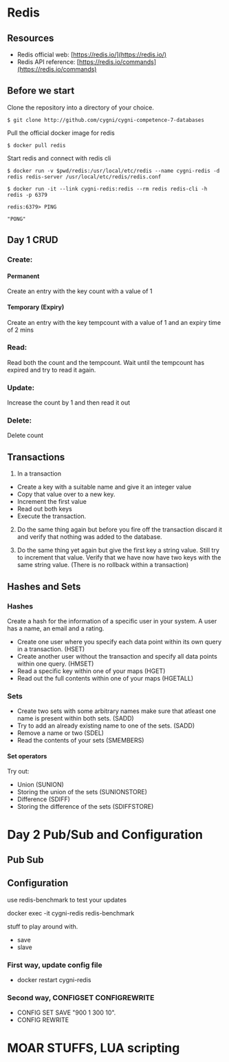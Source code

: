 # Redis

## Resources
- Redis official web: [https://redis.io/](https://redis.io/)
- Redis API reference: [https://redis.io/commands](https://redis.io/commands)

## Before we start

Clone the repository into a directory of your choice.

```
$ git clone http://github.com/cygni/cygni-competence-7-databases
```
Pull the official docker image for redis
```
$ docker pull redis
```

Start redis and connect with redis cli

```
$ docker run -v $pwd/redis:/usr/local/etc/redis --name cygni-redis -d redis redis-server /usr/local/etc/redis/redis.conf

$ docker run -it --link cygni-redis:redis --rm redis redis-cli -h redis -p 6379

redis:6379> PING

"PONG"
```

## Day 1 CRUD

### Create:

#### Permanent

Create an entry with the key count with a value of 1

#### Temporary (Expiry)

Create an entry with the key tempcount with a value of 1 and an expiry time of 2 mins

### Read:

Read both the count and the tempcount.
Wait until the tempcount has expired and try to read it again.

### Update:

Increase the count by 1 and then read it out

### Delete:

Delete count

## Transactions

1. In a transaction
 - Create a key with a suitable name and give it an integer value
 - Copy that value over to a new key.
 - Increment the first value
 - Read out both keys
 - Execute the transaction.

2. Do the same thing again but before you fire off the transaction discard it and verify that nothing was added to the database.

3. Do the same thing yet again but give the first key a string value. Still try to increment that value. Verify that we have now have two keys with the same string value. (There is no rollback within a transaction)

## Hashes and Sets

### Hashes
Create a hash for the information of a specific user in your system. A user has a name, an email and a rating.
 - Create one user where you specify each data point within its own query in a transaction. (HSET)
 - Create another user without the transaction and specify all data points within one query. (HMSET)
 - Read a specific key within one of your maps (HGET)
 - Read out the full contents within one of your maps (HGETALL)
 
### Sets
- Create two sets with some arbitrary names make sure that atleast one name is present within both sets. (SADD)
- Try to add an already existing name to one of the sets. (SADD)
- Remove a name or two (SDEL)
- Read the contents of your sets (SMEMBERS)

#### Set operators
Try out:
- Union (SUNION)
- Storing the union of the sets (SUNIONSTORE)
- Difference (SDIFF)
- Storing the difference of the sets (SDIFFSTORE)

# Day 2 Pub/Sub and Configuration

## Pub Sub

## Configuration

use redis-benchmark to test your updates

docker exec -it cygni-redis redis-benchmark

stuff to play around with.
- save
- slave

### First way, update config file
 - docker restart cygni-redis
 
### Second way, CONFIGSET CONFIGREWRITE

 - CONFIG SET SAVE "900 1 300 10".
 - CONFIG REWRITE
 
# MOAR STUFFS, LUA scripting





